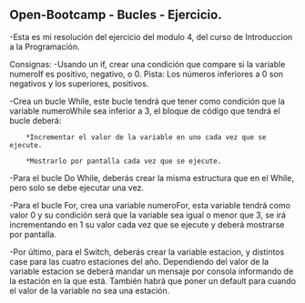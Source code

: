 ## Open-Bootcamp - Bucles - Ejercicio.
-Esta es mi resolución del ejercicio del modulo 4, del curso de Introduccion a la Programación.

Consignas:
-Usando un if, crear una condición que compare si la variable numeroIf es positivo, negativo, o 0.
Pista: Los números inferiores a 0 son negativos y los superiores, positivos.

-Crea un bucle While, este bucle tendrá que tener como condición que la variable numeroWhile sea inferior a 3, el bloque de código que tendrá el bucle deberá:

        *Incrementar el valor de la variable en uno cada vez que se ejecute.

        *Mostrarlo por pantalla cada vez que se ejecute.

-Para el bucle Do While, deberás crear la misma estructura que en el While, pero solo se debe ejecutar una vez.

-Para el bucle For, crea una variable numeroFor, esta variable tendrá como valor 0 y su condición será que la variable sea igual o menor que 3, se irá incrementando en 1 su valor cada vez que se ejecute y deberá mostrarse por pantalla.

-Por último, para el Switch, deberás crear la variable estacion, y distintos case para las cuatro estaciones del año. Dependiendo del valor de la variable estacion se deberá mandar un mensaje por consola informando de la estación en la que está. También habrá que poner un default para cuando el valor de la variable no sea una estación.

